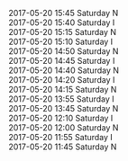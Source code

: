 2017-05-20 15:45 Saturday  N  
2017-05-20 15:40 Saturday  I  
2017-05-20 15:15 Saturday  N  
2017-05-20 15:10 Saturday  I  
2017-05-20 14:50 Saturday  N  
2017-05-20 14:45 Saturday  I  
2017-05-20 14:40 Saturday  N  
2017-05-20 14:20 Saturday  I  
2017-05-20 14:15 Saturday  N  
2017-05-20 13:55 Saturday  I  
2017-05-20 13:45 Saturday  N  
2017-05-20 12:10 Saturday  I  
2017-05-20 12:00 Saturday  N  
2017-05-20 11:55 Saturday  I  
2017-05-20 11:45 Saturday  N  
